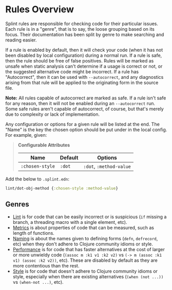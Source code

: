# Rules Overview

Splint rules are responsible for checking code for their particular issues. Each rule is in a "genre", that is to say, the loose grouping based on its focus. Their documentation has been split by genre to make searching and reading easier.

If a rule is enabled by default, then it will check your code (when it has not been disabled by local configuration) during a normal run. If a rule is safe, then the rule should be free of false positives. Rules will be marked as unsafe when static analysis can't determine if a usage is correct or not, or the suggested alternative code might be incorrect. If a rule has "Autocorrect", then it can be used with `--autocorrect`, and any diagnostics arising from that rule will be applied to the originating form in the source file.

**Note:** All rules capable of autocorrect are marked as safe. If a rule isn't safe for any reason, then it will not be enabled during an `--autocorrect` run. Some safe rules aren't capable of autocorrect, of course, but that's merely due to complexity or lack of implementation.

Any configuration or options for a given rule will be listed at the end. The "Name" is the key the chosen option should be put under in the local config. For example, given:

> **Configurable Attributes**
>
> | Name            | Default | Options                 |
> | --------------- | ------- | ----------------------- |
> | `:chosen-style` | `:dot`  | `:dot`, `:method-value` |

Add the below to `.splint.edn`:

```clojure
lint/dot-obj-method {:chosen-style :method-value}
```

## Genres

* [Lint](rules/lint.md) is for code that can be easily incorrect or is suspicious (`if` missing a branch, a threading macro with a single element, etc).
* [Metrics](rules/metrics.md) is about properties of code that can be measured, such as length of functions.
* [Naming](rules/naming.md) is about the names given to defining forms (`defn`, `defrecord`, etc) when they don't adhere to Clojure community idioms or style.
* [Performance](rules/performance.md) is for code that has faster alternatives at the cost of larger or more unwieldy code (`(assoc m :k1 v1 :k2 v2)` vs `(-> m (assoc :k1 v1) (assoc :k2 v2))`, etc). These are disabled by default as they are more contentious than the rest.
* [Style](rules/style.md) is for code that doesn't adhere to Clojure community idioms or style, especially when there are existing alternatives (`(when (not ...))` vs `(when-not ...)`, etc).
